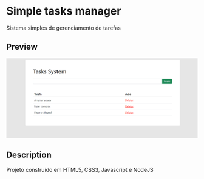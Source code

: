 # Simple tasks manager

Sistema simples de gerenciamento de tarefas

## Preview
<p>
    <img src="public/screenshot.png"/>
</p>


## Description
Projeto construido em HTML5, CSS3, Javascript e NodeJS